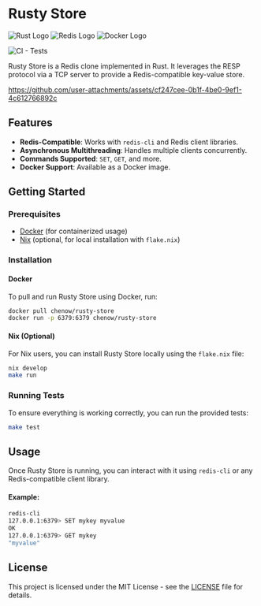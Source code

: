 
# Rusty Store
![Rust Logo](https://img.shields.io/badge/Rust-000000?style=for-the-badge&logo=rust&logoColor=white)
![Redis Logo](https://img.shields.io/badge/redis-CC0000.svg?&style=for-the-badge&logo=redis&logoColor=white)
![Docker Logo](https://img.shields.io/badge/Docker-2CA5E0?style=for-the-badge&logo=docker&logoColor=white)

![CI - Tests](https://github.com/chenow/RustyStore/actions/workflows/tests.yaml/badge.svg)

Rusty Store is a Redis clone implemented in Rust. It leverages the RESP protocol via a TCP server to provide a Redis-compatible key-value store.

https://github.com/user-attachments/assets/cf247cee-0b1f-4be0-9ef1-4c612766892c

## Features
- **Redis-Compatible**: Works with `redis-cli` and Redis client libraries.
- **Asynchronous Multithreading**: Handles multiple clients concurrently.
- **Commands Supported**: `SET`, `GET`, and more.
- **Docker Support**: Available as a Docker image.

## Getting Started

### Prerequisites
- [Docker](https://www.docker.com/get-started) (for containerized usage)
- [Nix](https://nixos.org/) (optional, for local installation with `flake.nix`)

### Installation

#### Docker
To pull and run Rusty Store using Docker, run:
```bash
docker pull chenow/rusty-store
docker run -p 6379:6379 chenow/rusty-store
```

#### Nix (Optional)
For Nix users, you can install Rusty Store locally using the `flake.nix` file:
```bash
nix develop
make run
```

### Running Tests
To ensure everything is working correctly, you can run the provided tests:
```bash
make test
```

## Usage

Once Rusty Store is running, you can interact with it using `redis-cli` or any Redis-compatible client library.

#### Example:
```bash
redis-cli
127.0.0.1:6379> SET mykey myvalue
OK
127.0.0.1:6379> GET mykey
"myvalue"
```

## License

This project is licensed under the MIT License - see the [LICENSE](LICENSE) file for details.
